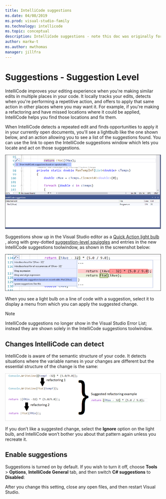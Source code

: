 ```yaml
---
title: IntelliCode suggestions
ms.date: 04/08/2019
ms.prod: visual-studio-family
ms.technology: intellicode
ms.topic: conceptual
description: IntelliCode suggestions - note this doc was originally for an AB test and is deliberatley not in TOC. A clone of it will be in TOC now the feature is GA.
author: markw-t
ms.author: mwthomas
manager: jillfra
---
```

# Suggestions - Suggestion Level 
IntelliCode improves your editing experience when you're making similar edits in multiple places in your code. It locally tracks your edits, detects when you're performing a repetitive action, and offers to apply that same action in other places where you may want it. For example, if you're making a refactoring and have missed locations where it could be applied, IntelliCode helps you find those locations and fix them.

When IntelliCode detects a repeated edit and finds opportunities to apply it in your currently open documents, you'll see a lightbulb like the one shown below, and an action allowing you to see a list of the suggestions found. You can use the link to open the IntelliCode suggestions window which lets you locate and act on those suggestions.

![IntelliCode Suggestions discovery](../media/intellicode-suggestions-discovery-and-toolwindow.png)

Suggestions show up in the Visual Studio editor as a [Quick Action light bulb](/visualstudio/ide/quick-actions) , along with grey-dotted [suggestion-level squiggles](/visualstudio/get-started/csharp/visual-studio-ide#popular-productivity-features) and entries in the new IntelliCode suggestions toolwindow, as shown in the screenshot below:

![IntelliCode Suggestions lightbulb](../media/intellicode-suggestions-lightbulb.png)

When you see a light bulb on a line of code with a suggestion, select it to display a menu from which you can apply the suggested change.

> [!NOTE]
> IntelliCode suggestions no longer show in the Visual Studio Error List; instead they are shown solely in the IntelliCode suggestions toolwindow.

## Changes IntelliCode can detect
IntelliCode is aware of the semantic structure of your code. It detects situations where the variable names in your changes are different but the essential structure of the change is the same:

![Illustration of suggestions showing how repeated edits lead to finding suggestions](../media/refactorings-illustrated.png)

If you don’t like a suggested change, select the **Ignore** option on the light bulb, and IntelliCode won’t bother you about that pattern again unless you recreate it. 

## Enable suggestions
Suggestions is turned on by default. 
If you wish to turn it off, choose **Tools** > **Options**, **IntelliCode General** tab, and then switch **C# suggestions** to **Disabled**:

After you change this setting, close any open files, and then restart Visual Studio.
